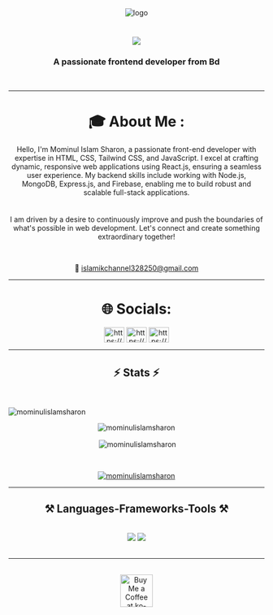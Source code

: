 
<div align="center">
  <img src="https://imgbb.host/images/NXJeL.jpeg" alt="logo" />
</div>


<h1 align="center">
  <img src="https://readme-typing-svg.herokuapp.com/?font=Righteous&size=35&center=true&vCenter=true&width=500&height=140&duration=4000&lines=Hi+There!+👋;+I'm+Mominul+Islam+Sharon;+I'm+a+passionate+front-end+developer!;&color=fff" />
</h1>

<h3 align="center">A passionate frontend developer from Bd</h3>

<br/>
<hr/>

<div align="center">
   <h1>🎓 About Me :</h1>
   <p>Hello, I'm Mominul Islam Sharon, a passionate front-end developer with expertise in HTML, CSS, Tailwind CSS, and JavaScript. I excel at crafting dynamic, responsive web applications using React.js, ensuring a seamless user experience. My backend skills include working with Node.js, MongoDB, Express.js, and Firebase, enabling me to build robust and scalable full-stack applications.</p>
   <br/>
   <p style="margin-top: 5px;">I am driven by a desire to continuously improve and push the boundaries of what's possible in web development. Let's connect and create something extraordinary together!</p>
  <br/>
 <p>💬 <a href="mailto:islamikchannel328250@gmail.com">islamikchannel328250@gmail.com</a></p> 
</div>

<hr/>
<div align="center">
   <h1> 🌐 Socials:</h1> 
  <p align="center">
<a href="https://linkedin.com/in/https://www.linkedin.com/in/mominul-islam-sharon/" target="blank"><img align="center" src="https://raw.githubusercontent.com/rahuldkjain/github-profile-readme-generator/master/src/images/icons/Social/linked-in-alt.svg" alt="https://www.linkedin.com/in/mominul-islam-sharon/" height="30" width="40" /></a>
<a href="https://fb.com/https://www.facebook.com/profile.php?id=100091491131174" target="blank"><img align="center" src="https://raw.githubusercontent.com/rahuldkjain/github-profile-readme-generator/master/src/images/icons/Social/facebook.svg" alt="https://www.facebook.com/profile.php?id=100091491131174" height="30" width="40" /></a>
<a href="https://instagram.com/https://www.instagram.com/mominul_islam_sharon/" target="blank"><img align="center" src="https://raw.githubusercontent.com/rahuldkjain/github-profile-readme-generator/master/src/images/icons/Social/instagram.svg" alt="https://www.instagram.com/mominul_islam_sharon/" height="30" width="40" /></a>

</p>
</div>
 

<hr/>
<h2 align="center">⚡ Stats ⚡</h2>
<br>
<div align=center>
  <p align="left"> <img src="https://komarev.com/ghpvc/?username=mominulislamsharon&label=Profile%20views&color=0e75b6&style=flat" alt="mominulislamsharon" /> </p>

  <p><img align="center" src="https://github-readme-streak-stats.herokuapp.com/?user=mominulislamsharon&" alt="mominulislamsharon" /></p>
  <p>&nbsp;<img align="center" src="https://github-readme-stats.vercel.app/api?username=mominulislamsharon&show_icons=true&locale=en" alt="mominulislamsharon" /></p>
  <br/>
  <p align="center"> <a href="https://github.com/ryo-ma/github-profile-trophy"><img src="https://github-profile-trophy.vercel.app/?username=mominulislamsharon" alt="mominulislamsharon" /></a> </p>
</div>

 <hr/>
 

 
<h2 align="center">⚒️ Languages-Frameworks-Tools ⚒️</h2>
<br/>
<div align="center">
    <img src="https://skillicons.dev/icons?i=react,tailwind,html,css,vscode,github,figma,tailwind,git" />
    <img src="https://skillicons.dev/icons?i=nodejs,javascript,typescript,express,firebase,mongodb,java,nextjs" /><br>
</div>

<br/>
<hr/>
<br/>


<div align="center">
<a href='https://ko-fi.com/V7V4RAK9C' target='_blank'><img height='64' style='border:0px;height:64px;' src='https://storage.ko-fi.com/cdn/kofi1.png?v=3' border='0' alt='Buy Me a Coffee at ko-fi.com' /></a>
</div>

<br/>
